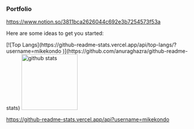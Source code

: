### Portfolio
https://www.notion.so/3811bca2626044c692e3b7254573f53a

Here are some ideas to get you started:

<p align="left"> 
  [![Top Langs](https://github-readme-stats.vercel.app/api/top-langs/?username=mikekondo
)](https://github.com/anuraghazra/github-readme-stats)
  <img alt="github stats" height="150px" src="https://github-readme-stats.vercel.app/api?username=mikekondo&theme=onedark&show_icons=ture" />
</p>

https://github-readme-stats.vercel.app/api?username=mikekondo
